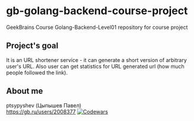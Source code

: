 # gb-golang-backend-course-project
GeekBrains Course Golang-Backend-Level01 repository for course project
## Project's goal
It is an URL shortener service - it can generate a short version of arbitrary user's URL.
Also user can get statistics for URL generated url (how much people followed the link).
## About me
ptsypyshev (Цыпышев Павел)  
https://gb.ru/users/2008377
[![Codewars](https://www.codewars.com/users/ptsypyshev/badges/large)](https://www.codewars.com/users/ptsypyshev)